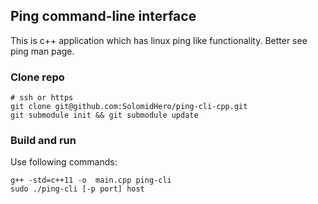 ## Ping command-line interface

This is c++ application which has linux ping like functionality. Better see ping man page.

### Clone repo

```
# ssh or https
git clone git@github.com:SolomidHero/ping-cli-cpp.git 
git submodule init && git submodule update
```

### Build and run

Use following commands: 
```
g++ -std=c++11 -o  main.cpp ping-cli
sudo ./ping-cli [-p port] host
```

